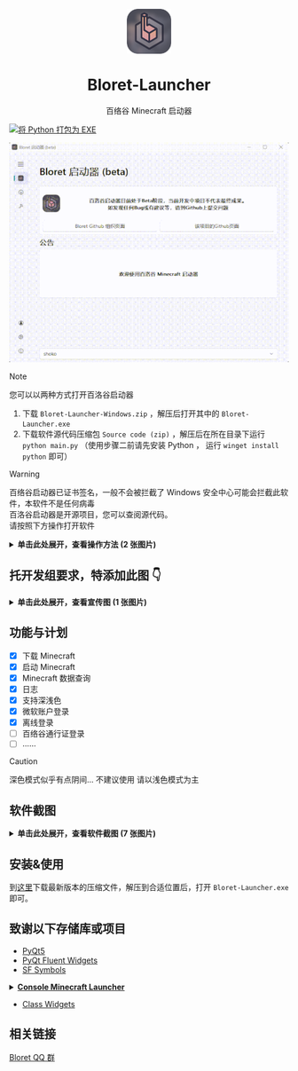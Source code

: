 <p align="center">
  <img width="16%" align="center" src="icons/bloret.png" alt="logo">
</p>
  <h1 align="center">
  Bloret-Launcher
</h1>
<p align="center">
 百络谷 Minecraft 启动器
</p>

[![将 Python 打包为 EXE](https://github.com/BloretCrew/Bloret-Launcher/actions/workflows/build.yml/badge.svg)](https://github.com/BloretCrew/Bloret-Launcher/actions/workflows/build.yml)


![Show](img/show.gif)

> [!NOTE]
> 您可以以两种方式打开百洛谷启动器
> 1. 下载 `Bloret-Launcher-Windows.zip` ，解压后打开其中的 `Bloret-Launcher.exe`
> 2. 下载软件源代码压缩包 `Source code (zip)` ，解压后在所在目录下运行 `python main.py`
>    （使用步骤二前请先安装 Python ， 运行 `winget install python` 即可）

> [!WARNING]
> 百络谷启动器已证书签名，一般不会被拦截了
> Windows 安全中心可能会拦截此软件，本软件不是任何病毒  
> 百洛谷启动器是开源项目，您可以查阅源代码。  
> 请按照下方操作打开软件
> <details>
>
> **<summary>单击此处展开，查看操作方法 (2 张图片)</summary>**
>
> ![](img/Windows1.jpg)
> ![](img/Windows2.jpg)
>
> </details>

## 托开发组要求，特添加此图 👇
<details>
  
**<summary>单击此处展开，查看宣传图 (1 张图片)</summary>**
![](img/if-not-use-jiedi-will.jpg)

</details>

## 功能与计划
- [x] 下载 Minecraft
- [x] 启动 Minecraft
- [x] Minecraft 数据查询
- [x] 日志
- [x] 支持深浅色
- [x] 微软账户登录
- [x] 离线登录
- [ ] 百络谷通行证登录
- [ ] ……

> [!CAUTION]
> 深色模式似乎有点阴间...
> 不建议使用
> 请以浅色模式为主

## 软件截图
<details>

**<summary>单击此处展开，查看软件截图 (7 张图片)</summary>**

#### 主界面
![Home](img/Home.png)
#### 下载
![Download](img/Download.png)
#### 小工具
![tools](img/tools.png)
#### 通行证
![passport](img/passport.png)
#### 设置
![settings](img/settings.png)
#### 关于
![info](img/info.png)
#### 侧边栏
![menu](img/menu.png)

</details>

## 安装&使用
到[这里](https://github.com/BloretCrew/Bloret-Launcher/releases)下载最新版本的压缩文件，解压到合适位置后，打开 `Bloret-Launcher.exe` 即可。
## 致谢以下存储库或项目
- [PyQt5](https://www.riverbankcomputing.com/static/Docs/PyQt5/)
- [PyQt Fluent Widgets](https://github.com/zhiyiYo/PyQt-Fluent-Widgets)
- [SF Symbols](https://developer.apple.com/cn/sf-symbols/)
<details>

**<summary>[Console Minecraft Launcher](https://github.com/MrShieh-X/console-minecraft-launcher)</summary>**

本项目有一部分基于此项目构建
> [!WARNING]
> 本软件已取得 CMCL 作者许可，请不要像 #12 一样来问关于 CMCL 的版权问题
> ![CMCLLICENSE](img/CMCLLICENSE.png)

</details>

- [Class Widgets](https://github.com/Class-Widgets/Class-Widgets)
## 相关链接
[Bloret QQ 群](https://qm.qq.com/q/clE5KHaVDG)